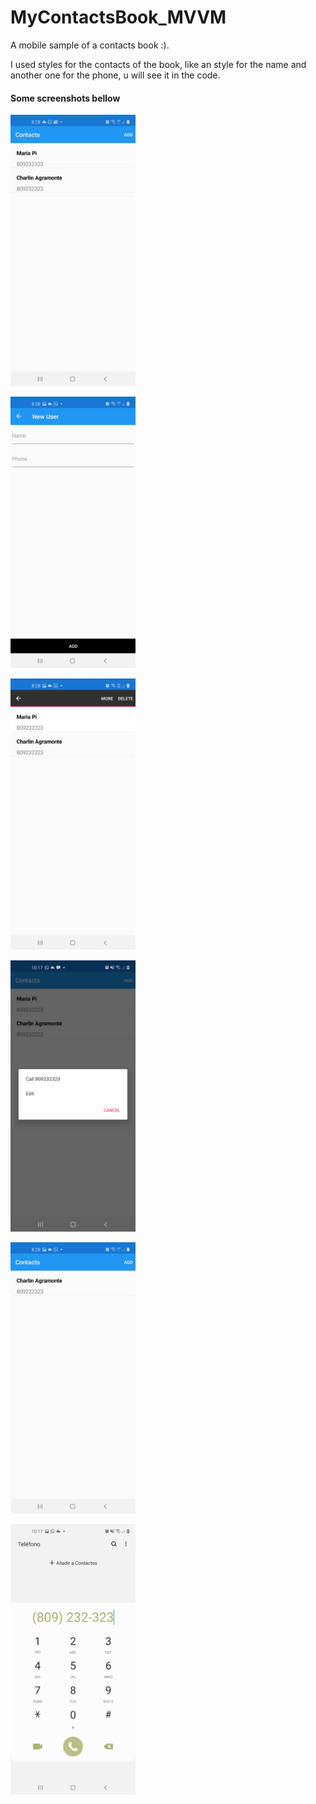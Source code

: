 # MyContactsBook_MVVM
A mobile sample of a contacts book :).

I used styles for the contacts of the book, like an style for the name and another one for the phone, u will see it in the code.

#### Some screenshots bellow
<p align="left">
  <img src="https://github.com/strikervc/MyContactsBook_MVVM/blob/main/Screenshots/homepage.jpg" width="200" title="hover text">
</p>

<p align="left">
  <img src="https://github.com/strikervc/MyContactsBook_MVVM/blob/main/Screenshots/addpage.jpg" width="200" title="hover text">
</p>

<p align="left">
  <img src="https://github.com/strikervc/MyContactsBook_MVVM/blob/main/Screenshots/contextoptions.jpg" width="200" title="hover text">
</p>

<p align="left">
  <img src="https://github.com/strikervc/MyContactsBook_MVVM/blob/main/Screenshots/options.jpg" width="200" title="hover text">
</p>

<p align="left">
  <img src="https://github.com/strikervc/MyContactsBook_MVVM/blob/main/Screenshots/deletedcontact.jpg" width="200" title="hover text">
</p>

<p align="left">
  <img src="https://github.com/strikervc/MyContactsBook_MVVM/blob/main/Screenshots/phonedialer.jpg" width="200" title="hover text">
</p>

